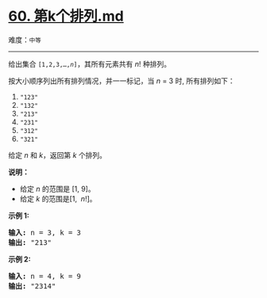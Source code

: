 # [60. 第k个排列.md](https://leetcode-cn.com/problems/permutation-sequence)

难度：`中等`

---

<p>给出集合&nbsp;<code>[1,2,3,&hellip;,<em>n</em>]</code>，其所有元素共有&nbsp;<em>n</em>! 种排列。</p>

<p>按大小顺序列出所有排列情况，并一一标记，当&nbsp;<em>n </em>= 3 时, 所有排列如下：</p>

<ol>
	<li><code>&quot;123&quot;</code></li>
	<li><code>&quot;132&quot;</code></li>
	<li><code>&quot;213&quot;</code></li>
	<li><code>&quot;231&quot;</code></li>
	<li><code>&quot;312&quot;</code></li>
	<li><code>&quot;321&quot;</code></li>
</ol>

<p>给定&nbsp;<em>n</em> 和&nbsp;<em>k</em>，返回第&nbsp;<em>k</em>&nbsp;个排列。</p>

<p><strong>说明：</strong></p>

<ul>
	<li>给定<em> n</em>&nbsp;的范围是 [1, 9]。</li>
	<li>给定 <em>k&nbsp;</em>的范围是[1, &nbsp;<em>n</em>!]。</li>
</ul>

<p><strong>示例&nbsp;1:</strong></p>

<pre><strong>输入:</strong> n = 3, k = 3
<strong>输出:</strong> &quot;213&quot;
</pre>

<p><strong>示例&nbsp;2:</strong></p>

<pre><strong>输入:</strong> n = 4, k = 9
<strong>输出:</strong> &quot;2314&quot;
</pre>
